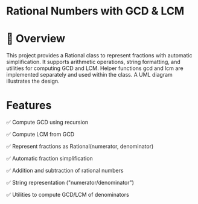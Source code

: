 # Rational Numbers with GCD & LCM
# 📌 Overview

This project provides a Rational class to represent fractions with automatic simplification. It supports arithmetic operations, string formatting, and utilities for computing GCD and LCM. Helper functions gcd and lcm are implemented separately and used within the class. A UML diagram illustrates the design.
# Features

✅ Compute GCD using recursion

✅ Compute LCM from GCD

✅ Represent fractions as Rational(numerator, denominator)

✅ Automatic fraction simplification

✅ Addition and subtraction of rational numbers

✅ String representation ("numerator/denominator")

✅ Utilities to compute GCD/LCM of denominators
